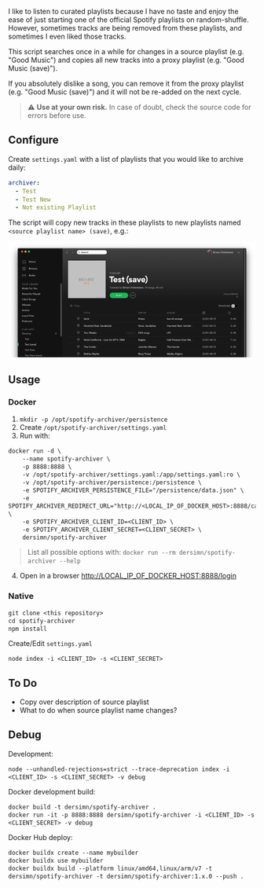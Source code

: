 I like to listen to curated playlists because I have no taste and enjoy the ease of just starting one of the official Spotify playlists on random-shuffle. However, sometimes tracks are being removed from these playlists, and sometimes I even liked those tracks.

This script searches once in a while for changes in a source playlist (e.g. "Good Music") and copies all new tracks into a proxy playlist (e.g. "Good Music (save)").

If you absolutely dislike a song, you can remove it from the proxy playlist (e.g. "Good Music (save)") and it will not be re-added on the next cycle.

> :warning: **Use at your own risk.** In case of doubt, check the source code for errors before use.

## Configure

Create `settings.yaml` with a list of playlists that you would like to archive daily:

``` yaml
archiver:
  - Test
  - Test New
  - Not existing Playlist
```

The script will copy new tracks in these playlists to new playlists named `<source playlist name> (save)`, e.g.:

[![](docs/spotify_800.png)](docs/spotify.png)

## Usage

### Docker

1) `mkdir -p /opt/spotify-archiver/persistence`
2) Create `/opt/spotify-archiver/settings.yaml`
3) Run with:

```
docker run -d \
    --name spotify-archiver \
    -p 8888:8888 \
    -v /opt/spotify-archiver/settings.yaml:/app/settings.yaml:ro \
    -v /opt/spotify-archiver/persistence:/persistence \
    -e SPOTIFY_ARCHIVER_PERSISTENCE_FILE="/persistence/data.json" \
    -e SPOTIFY_ARCHIVER_REDIRECT_URL="http://<LOCAL_IP_OF_DOCKER_HOST>:8888/callback" \
    -e SPOTIFY_ARCHIVER_CLIENT_ID=<CLIENT_ID> \
    -e SPOTIFY_ARCHIVER_CLIENT_SECRET=<CLIENT_SECRET> \
    dersimn/spotify-archiver
```

> List all possible options with: `docker run --rm dersimn/spotify-archiver --help`

4) Open in a browser <http://LOCAL_IP_OF_DOCKER_HOST:8888/login>

### Native

```
git clone <this repository>
cd spotify-archiver
npm install
```

Create/Edit `settings.yaml`

```
node index -i <CLIENT_ID> -s <CLIENT_SECRET>
```

## To Do

- Copy over description of source playlist
- What to do when source playlist name changes?

## Debug

Development:

    node --unhandled-rejections=strict --trace-deprecation index -i <CLIENT_ID> -s <CLIENT_SECRET> -v debug

Docker development build:

    docker build -t dersimn/spotify-archiver .
    docker run -it -p 8888:8888 dersimn/spotify-archiver -i <CLIENT_ID> -s <CLIENT_SECRET> -v debug

Docker Hub deploy:

    docker buildx create --name mybuilder
    docker buildx use mybuilder
    docker buildx build --platform linux/amd64,linux/arm/v7 -t dersimn/spotify-archiver -t dersimn/spotify-archiver:1.x.0 --push .
